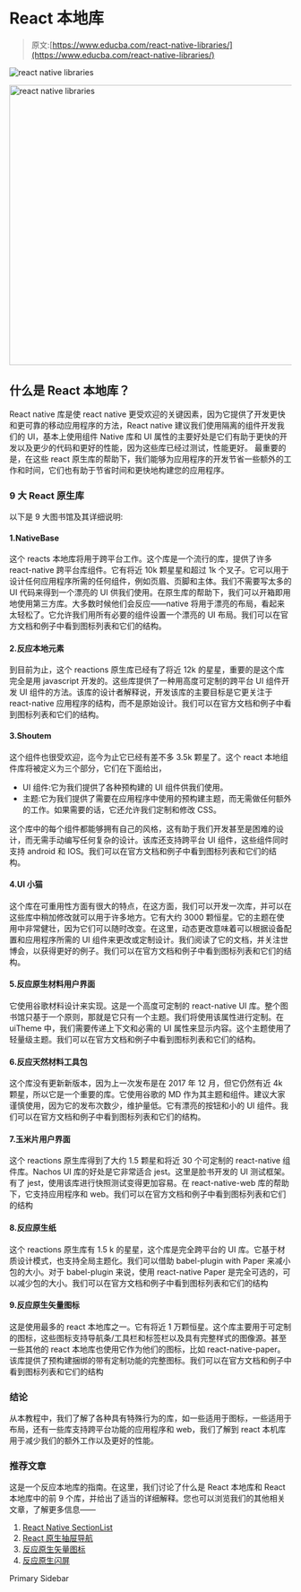 # React 本地库

> 原文:[https://www.educba.com/react-native-libraries/](https://www.educba.com/react-native-libraries/)

![react native libraries](../Images/005ef5083f7e5ac9123772424fa09678.png)

<noscript><img class="alignnone size-full wp-image-324802" src="../Images/005ef5083f7e5ac9123772424fa09678.png" alt="react native libraries" width="900" height="500" data-original-src="https://cdn.educba.com/academy/wp-content/uploads/2020/03/react-native-liabarieries.jpg"/></noscript>

## 什么是 React 本地库？

React native 库是使 react native 更受欢迎的关键因素，因为它提供了开发更快和更可靠的移动应用程序的方法，React native 建议我们使用隔离的组件开发我们的 UI，基本上使用组件 Native 库和 UI 属性的主要好处是它们有助于更快的开发以及更少的代码和更好的性能，因为这些库已经过测试，性能更好。 最重要的是，在这些 react 原生库的帮助下，我们能够为应用程序的开发节省一些额外的工作和时间，它们也有助于节省时间和更快地构建您的应用程序。

### 9 大 React 原生库

以下是 9 大图书馆及其详细说明:

#### 1.NativeBase

这个 reacts 本地库将用于跨平台工作。这个库是一个流行的库，提供了许多 react-native 跨平台库组件。它有将近 10k 颗星星和超过 1k 个叉子。它可以用于设计任何应用程序所需的任何组件，例如页眉、页脚和主体。我们不需要写太多的 UI 代码来得到一个漂亮的 UI 供我们使用。在原生库的帮助下，我们可以开箱即用地使用第三方库。大多数时候他们会反应——native 将用于漂亮的布局，看起来太轻松了。它允许我们用所有必要的组件设置一个漂亮的 UI 布局。我们可以在官方文档和例子中看到图标列表和它们的结构。

#### 2.反应本地元素

到目前为止，这个 reactions 原生库已经有了将近 12k 的星星，重要的是这个库完全是用 javascript 开发的。这些库提供了一种用高度可定制的跨平台 UI 组件开发 UI 组件的方法。该库的设计者解释说，开发该库的主要目标是它更关注于 react-native 应用程序的结构，而不是原始设计。我们可以在官方文档和例子中看到图标列表和它们的结构。

#### 3.Shoutem

这个组件也很受欢迎，迄今为止它已经有差不多 3.5k 颗星了。这个 react 本地组件库将被定义为三个部分，它们在下面给出，

*   UI 组件:它为我们提供了各种预构建的 UI 组件供我们使用。
*   主题:它为我们提供了需要在应用程序中使用的预构建主题，而无需做任何额外的工作。如果需要的话，它还允许我们定制和修改 CSS。

这个库中的每个组件都能够拥有自己的风格，这有助于我们开发甚至是困难的设计，而无需手动编写任何复杂的设计。该库还支持跨平台 UI 组件，这些组件同时支持 android 和 IOS。我们可以在官方文档和例子中看到图标列表和它们的结构。

#### 4.UI 小猫

这个库在可重用性方面有很大的特点，在这方面，我们可以开发一次库，并可以在这些库中稍加修改就可以用于许多地方。它有大约 3000 颗恒星。它的主题在使用中非常健壮，因为它们可以随时改变。在这里，动态更改意味着可以根据设备配置和应用程序所需的 UI 组件来更改或定制设计。我们阅读了它的文档，并关注世博会，以获得更好的例子。我们可以在官方文档和例子中看到图标列表和它们的结构。

#### 5.反应原生材料用户界面

它使用谷歌材料设计来实现。这是一个高度可定制的 react-native UI 库。整个图书馆只基于一个原则，那就是它只有一个主题。我们将使用该属性进行定制。在 uiTheme 中，我们需要传递上下文和必需的 UI 属性来显示内容。这个主题使用了轻量级主题。我们可以在官方文档和例子中看到图标列表和它们的结构。

#### 6.反应天然材料工具包

这个库没有更新新版本，因为上一次发布是在 2017 年 12 月，但它仍然有近 4k 颗星，所以它是一个重要的库。它使用谷歌的 MD 作为其主题和组件。建议大家谨慎使用，因为它的发布次数少，维护量低。它有漂亮的按钮和小的 UI 组件。我们可以在官方文档和例子中看到图标列表和它们的结构。

#### 7.玉米片用户界面

这个 reactions 原生库得到了大约 1.5 颗星和将近 30 个可定制的 react-native 组件库。Nachos UI 库的好处是它非常适合 jest。这里是脸书开发的 UI 测试框架。有了 jest，使用该库进行快照测试变得更加容易。在 react-native-web 库的帮助下，它支持应用程序和 web。我们可以在官方文档和例子中看到图标列表和它们的结构

#### 8.反应原生纸

这个 reactions 原生库有 1.5 k 的星星，这个库是完全跨平台的 UI 库。它基于材质设计模式，也支持全局主题化。我们可以借助 babel-plugin with Paper 来减小包的大小。对于 babel-plugin 来说，使用 react-native Paper 是完全可选的，可以减少包的大小。我们可以在官方文档和例子中看到图标列表和它们的结构

#### 9.反应原生矢量图标

这是使用最多的 react 本地库之一。它有将近 1 万颗恒星。这个库主要用于可定制的图标，这些图标支持导航条/工具栏和标签栏以及具有完整样式的图像源。甚至一些其他的 react 本地库也使用它作为他们的图标，比如 react-native-paper。该库提供了预构建捆绑的带有定制功能的完整图标。我们可以在官方文档和例子中看到图标列表和它们的结构

### 结论

从本教程中，我们了解了各种具有特殊行为的库，如一些适用于图标，一些适用于布局，还有一些库支持跨平台功能的应用程序和 web，我们了解到 react 本机库用于减少我们的额外工作以及更好的性能。

### 推荐文章

这是一个反应本地库的指南。在这里，我们讨论了什么是 React 本地库和 React 本地库中的前 9 个库，并给出了适当的详细解释。您也可以浏览我们的其他相关文章，了解更多信息——

1.  [React Native SectionList](https://www.educba.com/react-native-sectionlist/)
2.  [React 原生抽屉导航](https://www.educba.com/react-native-drawer-navigation/)
3.  [反应原生矢量图标](https://www.educba.com/react-native-vector-icons/)
4.  [反应原生闪屏](https://www.educba.com/react-native-splash-screen/)

<footer class="entry-footer">

<aside class="sidebar sidebar-primary widget-area" role="complementary" aria-label="Primary Sidebar">Primary Sidebar</aside>

</footer>